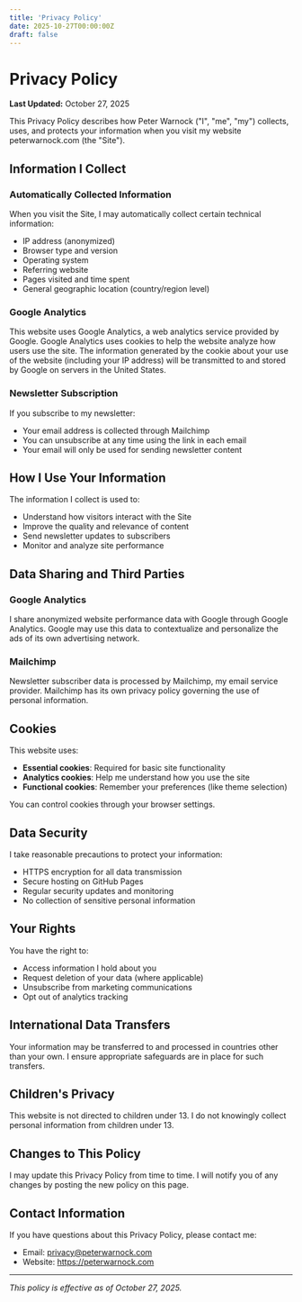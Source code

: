 ```yaml
---
title: 'Privacy Policy'
date: 2025-10-27T00:00:00Z
draft: false
---
```


# Privacy Policy

**Last Updated:** October 27, 2025

This Privacy Policy describes how Peter Warnock ("I", "me", "my") collects,
uses, and protects your information when you visit my website peterwarnock.com
(the "Site").

## Information I Collect

### Automatically Collected Information

When you visit the Site, I may automatically collect certain technical
information:

- IP address (anonymized)
- Browser type and version
- Operating system
- Referring website
- Pages visited and time spent
- General geographic location (country/region level)

### Google Analytics

This website uses Google Analytics, a web analytics service provided by Google.
Google Analytics uses cookies to help the website analyze how users use the
site. The information generated by the cookie about your use of the website
(including your IP address) will be transmitted to and stored by Google on
servers in the United States.

### Newsletter Subscription

If you subscribe to my newsletter:

- Your email address is collected through Mailchimp
- You can unsubscribe at any time using the link in each email
- Your email will only be used for sending newsletter content

## How I Use Your Information

The information I collect is used to:

- Understand how visitors interact with the Site
- Improve the quality and relevance of content
- Send newsletter updates to subscribers
- Monitor and analyze site performance

## Data Sharing and Third Parties

### Google Analytics

I share anonymized website performance data with Google through Google
Analytics. Google may use this data to contextualize and personalize the ads of
its own advertising network.

### Mailchimp

Newsletter subscriber data is processed by Mailchimp, my email service provider.
Mailchimp has its own privacy policy governing the use of personal information.

## Cookies

This website uses:

- **Essential cookies**: Required for basic site functionality
- **Analytics cookies**: Help me understand how you use the site
- **Functional cookies**: Remember your preferences (like theme selection)

You can control cookies through your browser settings.

## Data Security

I take reasonable precautions to protect your information:

- HTTPS encryption for all data transmission
- Secure hosting on GitHub Pages
- Regular security updates and monitoring
- No collection of sensitive personal information

## Your Rights

You have the right to:

- Access information I hold about you
- Request deletion of your data (where applicable)
- Unsubscribe from marketing communications
- Opt out of analytics tracking

## International Data Transfers

Your information may be transferred to and processed in countries other than
your own. I ensure appropriate safeguards are in place for such transfers.

## Children's Privacy

This website is not directed to children under 13. I do not knowingly collect
personal information from children under 13.

## Changes to This Policy

I may update this Privacy Policy from time to time. I will notify you of any
changes by posting the new policy on this page.

## Contact Information

If you have questions about this Privacy Policy, please contact me:

- Email: privacy@peterwarnock.com
- Website: https://peterwarnock.com

---

_This policy is effective as of October 27, 2025._
